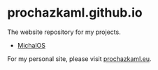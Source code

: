 # prochazkaml.github.io

The website repository for my projects.

- [MichalOS](https://prochazkaml.github.io/michalos/)

For my personal site, please visit [prochazkaml.eu](http://prochazkaml.eu).
